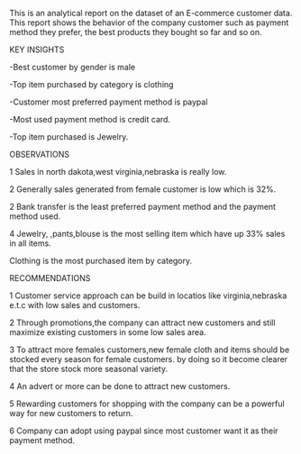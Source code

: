 This is an analytical report on the dataset of an E-commerce customer data. This report shows the behavior of the company customer such as payment method they prefer, the best products they bought so far and so on. 



KEY INSIGHTS

-Best customer by gender is male

-Top item purchased by category is clothing

-Customer most preferred payment method is paypal

-Most used payment method is credit card.

-Top item purchased is Jewelry.




OBSERVATIONS

1 Sales in north dakota,west virginia,nebraska is really low.

2 Generally sales generated from female customer is low which is 32%.

2 Bank transfer is the least preferred payment method and the payment method used.

4 Jewelry, ,pants,blouse is the most selling item which have up 33% sales in all items.

Clothing is the most purchased item by category.



RECOMMENDATIONS

1 Customer service approach can be build in locatios like virginia,nebraska e.t.c with low sales and customers.

2 Through promotions,the company can attract new customers and still maximize existing customers in some low sales area.

3 To attract more females customers,new female cloth and items should be stocked every season for female customers. by doing so it become clearer that the store stock more seasonal variety.

4 An advert or more can be done to attract new customers.

5 Rewarding customers for shopping with the company can be a powerful way for new customers to return.

6 Company can adopt using paypal since most customer want it as their payment method.
